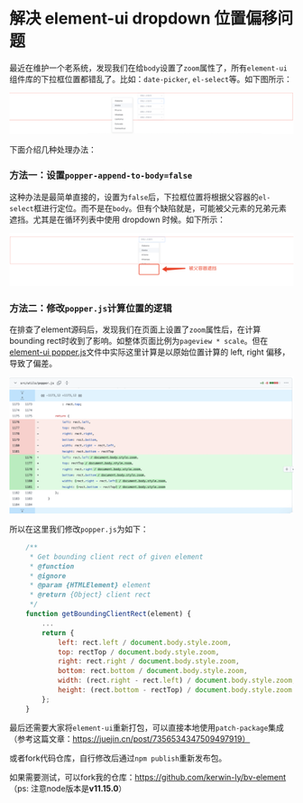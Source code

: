# 解决 element-ui dropdown 位置偏移问题

最近在维护一个老系统，发现我们在给`body`设置了`zoom`属性了，所有`element-ui`组件库的下拉框位置都错乱了。比如：`date-picker`, `el-select`等。如下图所示：

![el-wrong-pos1](https://github.com/kerwin-ly/Blog/blob/main/assets/imgs/issue/el-wrong-pos1.png)

下面介绍几种处理办法：

### 方法一：设置`popper-append-to-body=false`

这种办法是最简单直接的，设置为`false`后，下拉框位置将根据父容器的`el-select`框进行定位。而不是在`body`。但有个缺陷就是，可能被父元素的兄弟元素遮挡。尤其是在循环列表中使用 dropdown 时候。如下所示：

![el-wrong-pos2](https://github.com/kerwin-ly/Blog/blob/main/assets/imgs/issue/el-wrong-pos2.png)

### 方法二：修改`popper.js`计算位置的逻辑

在排查了element源码后，发现我们在页面上设置了`zoom`属性后，在计算bounding rect时收到了影响。如整体页面比例为`pageview * scale`。但在[element-ui popper.js](https://github.com/ElemeFE/element/blob/dev/src/utils/popper.js)文件中实际这里计算是以原始位置计算的 left, right 偏移，导致了偏差。

![el-wrong-pos3](https://github.com/kerwin-ly/Blog/blob/main/assets/imgs/issue/el-wrong-pos3.png)

所以在这里我们修改`popper.js`为如下：

```js
    /**
     * Get bounding client rect of given element
     * @function
     * @ignore
     * @param {HTMLElement} element
     * @return {Object} client rect
     */
    function getBoundingClientRect(element) {
        ...
        return {
            left: rect.left / document.body.style.zoom,
            top: rectTop / document.body.style.zoom,
            right: rect.right / document.body.style.zoom,
            bottom: rect.bottom / document.body.style.zoom,
            width: (rect.right - rect.left) / document.body.style.zoom,
            height: (rect.bottom - rectTop) / document.body.style.zoom
        };
    }
```

最后还需要大家将`element-ui`重新打包，可以直接本地使用`patch-package`集成（参考这篇文章：https://juejin.cn/post/7356534347509497919）

或者fork代码仓库，自行修改后通过`npm publish`重新发布包。

如果需要测试，可以fork我的仓库：https://github.com/kerwin-ly/bv-element （ps: 注意node版本是**v11.15.0**）